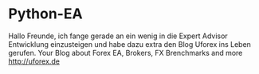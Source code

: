 # Python-EA
Hallo Freunde,
ich fange gerade an ein wenig in die Expert Advisor Entwicklung einzusteigen und habe dazu extra den Blog Uforex ins Leben gerufen.
Your Blog about Forex EA, Brokers, FX Brenchmarks and more http://uforex.de
